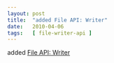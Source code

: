 ```yaml
---
layout: post
title:  "added File API: Writer"
date:   2010-04-06
tags:   [ file-writer-api ]
---
```


added [File API: Writer](/spec/file-writer-api)

